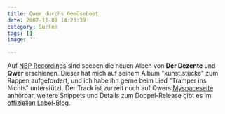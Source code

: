 ```yaml
---
title: Qwer durchs Gemüsebeet
date: 2007-11-08 14:23:39
category: Surfen
tags: []
image: ''

---
```


Auf [NBP Recordings](http://blog.nbp-online.de) sind soeben die neuen Alben von **Der Dezente** und **Qwer** erschienen. Dieser hat mich auf seinem Album "kunst.stücke" zum Rappen aufgefordert, und ich habe ihn gerne beim Lied "Tramper ins Nichts" unterstützt. Der Track ist zurzeit noch auf Qwers [Myspaceseite](http://www.myspace.com/olezweifel) anhörbar, weitere Snippets und Details zum Doppel-Release gibt es im [offiziellen Label-Blog](http://blog.nbp-online.de/2007/11/07/nbp-doppelrelease-qwer-kunststucke-nbp007-der-dezente-tagelohner-ein-stuck-in-3-akten-nbp008/).
